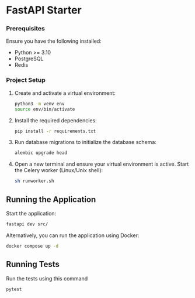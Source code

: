 # FastAPI Starter

### Prerequisites
Ensure you have the following installed:

- Python >= 3.10
- PostgreSQL
- Redis

### Project Setup

1. Create and activate a virtual environment:
    ```bash
    python3 -m venv env
    source env/bin/activate
    ```

2. Install the required dependencies:
    ```bash
    pip install -r requirements.txt
    ```

3. Run database migrations to initialize the database schema:
    ```bash
    alembic upgrade head
    ```

4. Open a new terminal and ensure your virtual environment is active. Start the Celery worker (Linux/Unix shell):
    ```bash
    sh runworker.sh
    ```

## Running the Application
Start the application:

```bash
fastapi dev src/
```
Alternatively, you can run the application using Docker:
```bash
docker compose up -d
```
## Running Tests
Run the tests using this command
```bash
pytest
```